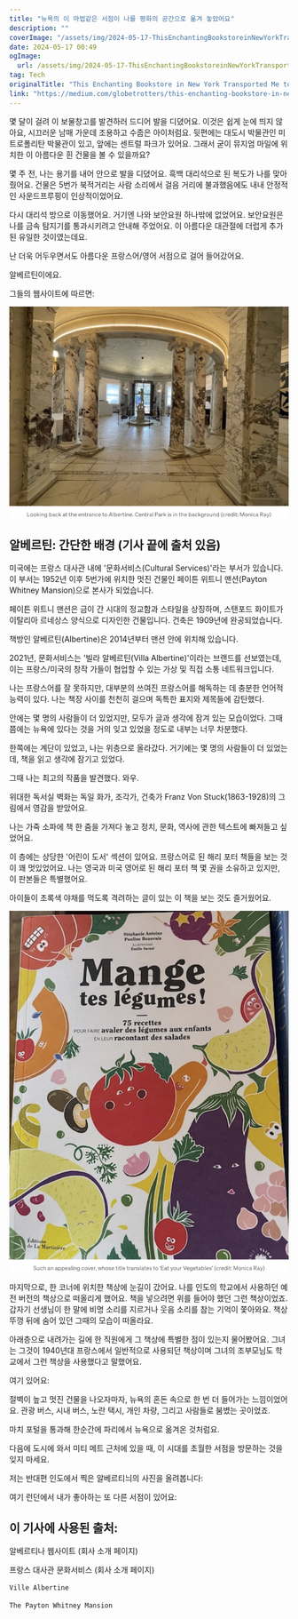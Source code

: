 ```yaml
---
title: "뉴욕의 이 마법같은 서점이 나를 평화의 공간으로 옮겨 놓았어요"
description: ""
coverImage: "/assets/img/2024-05-17-ThisEnchantingBookstoreinNewYorkTransportedMetoSerenity_0.png"
date: 2024-05-17 00:49
ogImage: 
  url: /assets/img/2024-05-17-ThisEnchantingBookstoreinNewYorkTransportedMetoSerenity_0.png
tag: Tech
originalTitle: "This Enchanting Bookstore in New York Transported Me to Serenity"
link: "https://medium.com/globetrotters/this-enchanting-bookstore-in-new-york-transported-me-to-serenity-572ce60b6054"
---
```



몇 달이 걸려 이 보물창고를 발견하러 드디어 발을 디뎠어요. 이것은 쉽게 눈에 띄지 않아요, 시끄러운 남매 가운데 조용하고 수줍은 아이처럼요. 뒷편에는 대도시 박물관인 미트로폴리탄 박물관이 있고, 앞에는 센트럴 파크가 있어요. 그래서 굳이 뮤지엄 마일에 위치한 이 아름다운 흰 건물을 볼 수 있을까요?

몇 주 전, 나는 용기를 내어 안으로 발을 디뎠어요. 흑백 대리석으로 된 복도가 나를 맞아 줬어요. 건물은 5번가 북적거리는 사람 소리에서 걸음 거리에 불과했음에도 내내 안정적인 사운드프루핑이 인상적이었어요.

다시 대리석 방으로 이동했어요. 거기엔 나와 보안요원 하나밖에 없었어요. 보안요원은 나를 금속 탐지기를 통과시키려고 안내해 주었어요. 이 아름다운 대관절에 더럽게 추가된 유일한 것이였는데요.

난 더욱 어두우면서도 아름다운 프랑스어/영어 서점으로 걸어 들어갔어요.

<div class="content-ad"></div>

알베르틴이에요.

그들의 웹사이트에 따르면:

![이미지](/assets/img/2024-05-17-ThisEnchantingBookstoreinNewYorkTransportedMetoSerenity_0.png)

## 알베르틴: 간단한 배경 (기사 끝에 출처 있음)

<div class="content-ad"></div>

미국에는 프랑스 대사관 내에 '문화서비스(Cultural Services)'라는 부서가 있습니다. 이 부서는 1952년 이후 5번가에 위치한 멋진 건물인 페이튼 위트니 맨션(Payton Whitney Mansion)으로 본사가 되었습니다.

페이튼 위트니 맨션은 금이 간 시대의 정교함과 스타일을 상징하며, 스탠포드 화이트가 이탈리아 르네상스 양식으로 디자인한 건물입니다. 건축은 1909년에 완공되었습니다.

책방인 알베르틴(Albertine)은 2014년부터 맨션 안에 위치해 있습니다.

2021년, 문화서비스는 '빌라 알베르틴(Villa Albertine)'이라는 브랜드를 선보였는데, 이는 프랑스/미국의 창작 가들이 협업할 수 있는 가상 및 직접 소통 네트워크입니다.

<div class="content-ad"></div>

나는 프랑스어를 잘 못하지만, 대부분의 쓰여진 프랑스어를 해독하는 데 충분한 언어적 능력이 있다. 나는 책장 사이를 천천히 걸으며 독특한 표지와 제목들에 감탄했다.

안에는 몇 명의 사람들이 더 있었지만, 모두가 글과 생각에 잠겨 있는 모습이었다. 그때쯤에는 뉴욕에 있다는 것을 거의 잊고 있었을 정도로 내부는 너무 차분했다.

한쪽에는 계단이 있었고, 나는 위층으로 올라갔다. 거기에는 몇 명의 사람들이 더 있었는데, 책을 읽고 생각에 잠기고 있었다.

그때 나는 최고의 작품을 발견했다. 와우.

<div class="content-ad"></div>

위대한 독서실 벽화는 독일 화가, 조각가, 건축가 Franz Von Stuck(1863-1928)의 그림에서 영감을 받았어요.

나는 가죽 소파에 책 한 줌을 가져다 놓고 정치, 문화, 역사에 관한 텍스트에 빠져들고 싶었어요.

이 층에는 상당한 '어린이 도서' 섹션이 있어요. 프랑스어로 된 해리 포터 책들을 보는 것이 꽤 멋있었어요. 나는 영국과 미국 영어로 된 해리 포터 책 몇 권을 소유하고 있지만, 이 판본들은 특별했어요.

아이들이 초록색 야채를 먹도록 격려하는 글이 있는 이 책을 보는 것도 즐거웠어요.

<div class="content-ad"></div>

![이미지](/assets/img/2024-05-17-ThisEnchantingBookstoreinNewYorkTransportedMetoSerenity_1.png)

마지막으로, 한 코너에 위치한 책상에 눈길이 갔어요. 나를 인도의 학교에서 사용하던 예전 버전의 책상으로 떠올리게 했어요. 책을 넣으려면 위를 들어야 했던 그런 책상이었죠. 갑자기 선생님이 한 말에 비명 소리를 지르거나 웃음 소리를 참는 기억이 쫓아와요. 책상 뚜껑 뒤에 숨어 있던 그때의 모습이 떠올라요.

아래층으로 내려가는 길에 한 직원에게 그 책상에 특별한 점이 있는지 물어봤어요. 그녀는 그것이 1940년대 프랑스에서 일반적으로 사용되던 책상이며 그녀의 조부모님도 학교에서 그런 책상을 사용했다고 말했어요.

여기 있어요:

<div class="content-ad"></div>

절벽이 높고 멋진 건물을 나오자마자, 뉴욕의 혼돈 속으로 한 번 더 들어가는 느낌이었어요. 관광 버스, 시내 버스, 노란 택시, 개인 차량, 그리고 사람들로 붐볐는 곳이었죠.

마치 포털을 통과해 한순간에 파리에서 뉴욕으로 옮겨온 것처럼요.

다음에 도시에 와서 미티 메트 근처에 있을 때, 이 시대를 초월한 서점을 방문하는 것을 잊지 마세요.

저는 반대편 인도에서 찍은 알베르티늬의 사진을 올려봅니다:

<div class="content-ad"></div>

여기 런던에서 내가 좋아하는 또 다른 서점이 있어요:

## 이 기사에 사용된 출처:

알베르티나 웹사이트 (회사 소개 페이지)

프랑스 대사관 문화서비스 (회사 소개 페이지)

<div class="content-ad"></div>

```
Ville Albertine

The Payton Whitney Mansion
```
